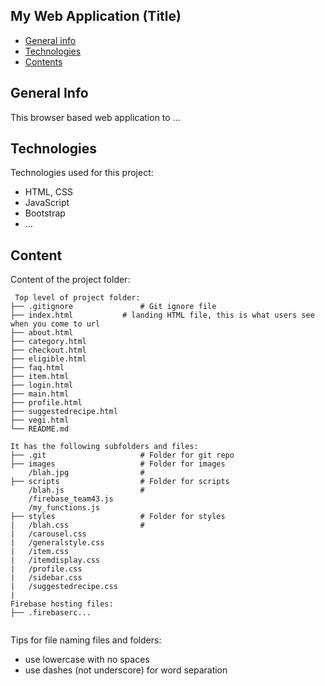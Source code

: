 ## My Web Application (Title)

* [General info](#general-info)
* [Technologies](#technologies)
* [Contents](#content)

## General Info
This browser based web application to ...
	
## Technologies
Technologies used for this project:
* HTML, CSS
* JavaScript
* Bootstrap 
* ...
	
## Content
Content of the project folder:

```
 Top level of project folder: 
├── .gitignore               # Git ignore file
├── index.html		     # landing HTML file, this is what users see when you come to url
├── about.html
├── category.html
├── checkout.html
├── eligible.html
├── faq.html
├── item.html
├── login.html
├── main.html
├── profile.html
├── suggestedrecipe.html
├── vegi.html
└── README.md

It has the following subfolders and files:
├── .git                     # Folder for git repo
├── images                   # Folder for images
    /blah.jpg                # 
├── scripts                  # Folder for scripts
    /blah.js                 #
    /firebase_team43.js
    /my_functions.js
├── styles                   # Folder for styles
|   /blah.css                # 
|   /carousel.css
|   /generalstyle.css
|   /item.css
|   /itemdisplay.css
|   /profile.css
|   /sidebar.css
|   /suggestedrecipe.css
|
Firebase hosting files: 
├── .firebaserc...


```

Tips for file naming files and folders:
* use lowercase with no spaces
* use dashes (not underscore) for word separation

